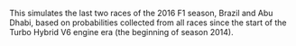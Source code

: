 This simulates the last two races of the 2016 F1 season, Brazil and Abu Dhabi, based on probabilities collected from all races since the start of the Turbo Hybrid V6 engine era (the beginning of season 2014). 
